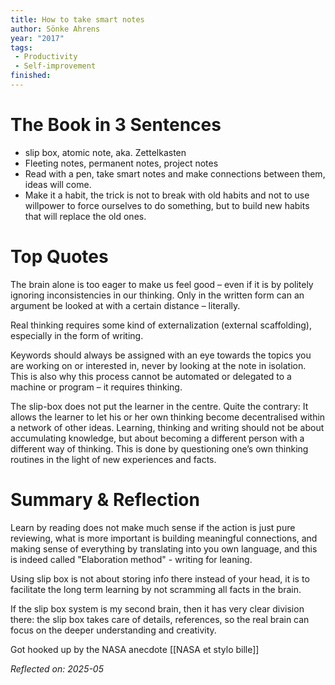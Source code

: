 ```yaml
---
title: How to take smart notes
author: Sönke Ahrens
year: "2017"
tags:
 - Productivity
 - Self-improvement
finished:
---
```


# The Book in 3 Sentences

- slip box, atomic note, aka. Zettelkasten
- Fleeting notes, permanent notes, project notes
- Read with a pen, take smart notes and make connections between them, ideas will come.
- Make it a habit, the trick is not to break with old habits and not to use willpower to force ourselves to do something, but to build new habits that will replace the old ones.
# Top Quotes

The brain alone is too eager to make us feel good – even if it is by politely ignoring inconsistencies in our thinking. Only in the written form can an argument be looked at with a certain distance – literally.

Real thinking requires some kind of externalization (external scaffolding), especially in the form of writing.

Keywords should always be assigned with an eye towards the topics you are working on or interested in, never by looking at the note in isolation. This is also why this process cannot be automated or delegated to a machine or program – it requires thinking.

The slip-box does not put the learner in the centre. Quite the contrary: It allows the learner to let his or her own thinking become decentralised within a network of other ideas. Learning, thinking and writing should not be about accumulating knowledge, but about becoming a different person with a different way of thinking. This is done by questioning one’s own thinking routines in the light of new experiences and facts.

# Summary & Reflection

Learn by reading does not make much sense if the action is just pure reviewing, what is more important is building meaningful connections, and making sense of everything by translating into you own language, and this is indeed called "Elaboration method" - writing for leaning.

Using slip box is not about storing info there instead of your head, it is to facilitate the long term learning by not scramming all facts in the brain.

If the slip box system is my second brain, then it has very clear division there: the slip box takes care of details, references, so the real brain can focus on the deeper understanding and creativity.

Got hooked up by the NASA anecdote [[NASA et stylo bille]]

*Reflected on: 2025-05*